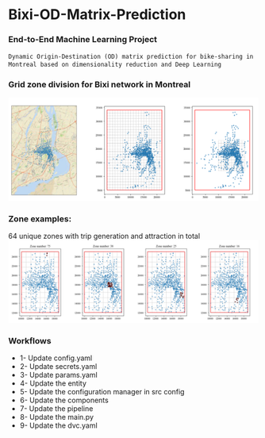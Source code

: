 # Bixi-OD-Matrix-Prediction

### End-to-End Machine Learning Project
``` 
Dynamic Origin-Destination (OD) matrix prediction for bike-sharing in Montreal based on dimensionality reduction and Deep Learning
```
### Grid zone division for Bixi network in Montreal
![Screenshot](images/image2.png)

### Zone examples:
64 unique zones with trip generation and attraction in total 
![Screenshot](images/image1.png)

### Workflows
- 1- Update config.yaml
- 2- Update secrets.yaml
- 3- Update params.yaml
- 4- Update the entity
- 5- Update the configuration manager in src config
- 6- Update the components
- 7- Update the pipeline
- 8- Update the main.py
- 9- Update the dvc.yaml

